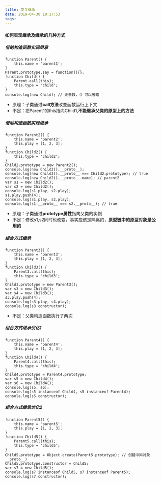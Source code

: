 ```yaml
---
title: 类与继承
date: 2019-04-30 10:17:53
tags:
---
```


#### 如何实现继承及继承的几种方式
##### 借助构造函数实现继承
```
function Parent() {
    this.name = 'parent1';
}
Parent.prototype.say = function(){};
function Child() {
    Parent.call(this);
    this.type = 'child';
}
console.log(new Child); // 无参数，（）可以省略
```
* 原理：子类通过**call方法**改变函数运行上下文
* 不足：把Parent1的this指向Child1,**不能继承父类的原型上的方法**

##### 借助构造函数实现继承
```
function Parent2() {
    this.name = 'parent2';
    this.play = [1, 2, 3];
}
function Child2() {
    this.type = 'child2';
}
Child2.prototype = new Parent2(); 
console.log(new Child2().__proto__);
console.log(new Child2().__proto__ === Child2.prototype); // true
console.log(new Child2().__proto__.name); // parent2
var s1 = new Child2();
var s2 = new Child2();
console.log(s1.play, s2.play);
s1.play.push(4);
console.log(s1.play, s2.play);
console.log(s1.__proto__ === s2.__proto__); // true
```
* 原理：子类通过**prototype属性**指向父类的实例
* 不足：修改s1,s2同时也改变，事实应该是隔离的，**原型链中的原型对象是公用的**

##### 组合方式继承
```
function Parent3() {
    this.name = 'parent3';
    this.play = [1, 2, 3];
}
function Child3() {
    Parent3.call(this);
    this.type = 'child3';
}
Child3.prototype = new Parent3();
var s3 = new Child3();
var s4 = new Child3();
s3.play.push(4);
console.log(s3.play, s4.play);
console.log(s3.constructor);
```
* 不足：父类构造函数执行了两次

##### 组合方式继承优化1
```
function Parent4() {
    this.name = 'parent4';
    this.play = [1, 2, 3];
}
function Child4() {
    Parent4.call(this);
    this.type = 'child4';
}
Child4.prototype = Parent4.prototype;
var s5 = new Child4();
var s6 = new Child4();
console.log(s5, s6);
console.log(s5 instanceof Child4, s5 instanceof Parent4);
console.log(s5.constructor);
```

##### 组合方式继承优化2
```
function Parent5() {
    this.name = 'parent5';
    this.play = [1, 2, 3];
}
function Child5() {
    Parent5.call(this);
    this.type = 'child5';
}
Child5.prototype = Object.create(Parent5.prototype); // 创建中间对象__proto__)
Child5.prototype.constructor = Child5;
var s7 = new Child5();
console.log(s7 instanceof Child5, s7 instanceof Parent5);
console.log(s7.constructor);
```